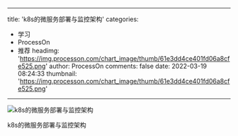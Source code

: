 
---
title: 'k8s的微服务部署与监控架构'
categories: 
 - 学习
 - ProcessOn
 - 推荐
headimg: 'https://img.processon.com/chart_image/thumb/61e3dd4ce401fd06a8cfe525.png'
author: ProcessOn
comments: false
date: 2022-03-19 08:24:33
thumbnail: 'https://img.processon.com/chart_image/thumb/61e3dd4ce401fd06a8cfe525.png'
---

<div>   
<img class="thumb" alt="k8s的微服务部署与监控架构" src="https://img.processon.com/chart_image/thumb/61e3dd4ce401fd06a8cfe525.png" referrerpolicy="no-referrer">
<p>k8s的微服务部署与监控架构</p>  
</div>
            